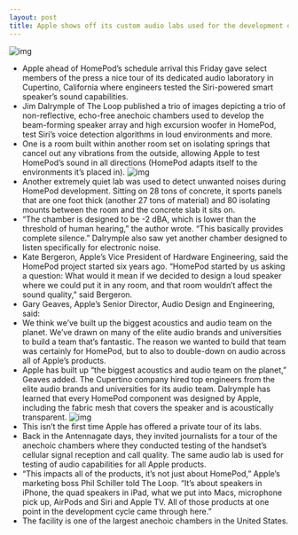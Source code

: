```yaml
---
layout: post
title: Apple shows off its custom audio labs used for the development of HomePod, AirPods & more
---
```

![img](http://media.idownloadblog.com/wp-content/uploads/2018/02/HomePod-audio-lab-001.jpg)
* Apple ahead of HomePod’s schedule arrival this Friday gave select members of the press a nice tour of its dedicated audio laboratory in Cupertino, California where engineers tested the Siri-powered smart speaker’s sound capabilities.
* Jim Dalrymple of The Loop published a trio of images depicting a trio of non-reflective, echo-free anechoic chambers used to develop the beam-forming speaker array and high excursion woofer in HomePod, test Siri’s voice detection algorithms in loud environments and more.
* One is a room built within another room set on isolating springs that cancel out any vibrations from the outside, allowing Apple to test HomePod’s sound in all directions (HomePod adapts itself to the environments it’s placed in).
![img](http://media.idownloadblog.com/wp-content/uploads/2018/02/HomePod-audio-lab-002.jpg)
* Another extremely quiet lab was used to detect unwanted noises during HomePod development. Sitting on 28 tons of concrete, it sports panels that are one foot thick (another 27 tons of material) and 80 isolating mounts between the room and the concrete slab it sits on.
* “The chamber is designed to be -2 dBA, which is lower than the threshold of human hearing,” the author wrote. “This basically provides complete silence.” Dalrymple also saw yet another chamber designed to listen specifically for electronic noise.
* Kate Bergeron, Apple’s Vice President of Hardware Engineering, said the HomePod project started six years ago. “HomePod started by us asking a question: What would it mean if we decided to design a loud speaker where we could put it in any room, and that room wouldn’t affect the sound quality,” said Bergeron.
* Gary Geaves, Apple’s Senior Director, Audio Design and Engineering, said:
* We think we’ve built up the biggest acoustics and audio team on the planet. We’ve drawn on many of the elite audio brands and universities to build a team that’s fantastic. The reason we wanted to build that team was certainly for HomePod, but to also to double-down on audio across all of Apple’s products.
* Apple has built up “the biggest acoustics and audio team on the planet,” Geaves added. The Cupertino company hired top engineers from the elite audio brands and universities for its audio team. Dalrymple has learned that every HomePod component was designed by Apple, including the fabric mesh that covers the speaker and is acoustically transparent.
![img](http://media.idownloadblog.com/wp-content/uploads/2018/02/HomePod-audio-lab-003.jpg)
* This isn’t the first time Apple has offered a private tour of its labs.
* Back in the Antennagate days, they invited journalists for a tour of the anechoic chambers where they conducted testing of the handset’s cellular signal reception and call quality. The same audio lab is used for testing of audio capabilities for all Apple products.
* “This impacts all of the products, it’s not just about HomePod,” Apple’s marketing boss Phil Schiller told The Loop. “It’s about speakers in iPhone, the quad speakers in iPad, what we put into Macs, microphone pick up, AirPods and Siri and Apple TV. All of those products at one point in the development cycle came through here.”
* The facility is one of the largest anechoic chambers in the United States.

